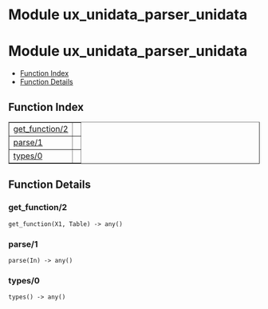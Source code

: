 Module ux_unidata_parser_unidata
================================


<h1>Module ux_unidata_parser_unidata</h1>

* [Function Index](#index)
* [Function Details](#functions)






<h2><a name="index">Function Index</a></h2>



<table width="100%" border="1" cellspacing="0" cellpadding="2" summary="function index"><tr><td valign="top"><a href="#get_function-2">get_function/2</a></td><td></td></tr><tr><td valign="top"><a href="#parse-1">parse/1</a></td><td></td></tr><tr><td valign="top"><a href="#types-0">types/0</a></td><td></td></tr></table>




<h2><a name="functions">Function Details</a></h2>


<a name="get_function-2"></a>

<h3>get_function/2</h3>





`get_function(X1, Table) -> any()`

<a name="parse-1"></a>

<h3>parse/1</h3>





`parse(In) -> any()`

<a name="types-0"></a>

<h3>types/0</h3>





`types() -> any()`

